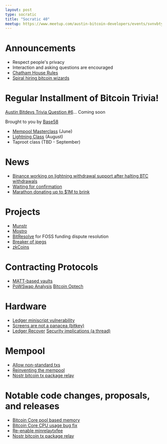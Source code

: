 ```yaml
---
layout: post
type: socratic
title: "Socratic 40"
meetup: https://www.meetup.com/austin-bitcoin-developers/events/svnvbtyfchbxb/
---
```


# Announcements

- Respect people's privacy
- Interaction and asking questions are encouraged
- [Chatham House Rules](https://www.chathamhouse.org/about-us/chatham-house-rule)
- [Spiral hiring bitcoin wizards](https://lists.linuxfoundation.org/pipermail/bitcoin-dev/2023-April/021589.html)


# Regular Installment of Bitcoin Trivia!
[Austin Bitdevs Trivia Question #6]()... Coming soon

Brought to you by [Base58](https://www.base58.school/)
- [Mempool Masterclass](https://base58.school/classes/mempool-masterclass) (June)
- [Lightning Class](https://base58.school/classes/lightning-bolts) (August)
- Taproot class (TBD - September)

# News

- [Binance working on lightning withdrawal support after halting BTC withdrawals](https://twitter.com/binance/status/1655419624962527233?s=20)
- [Waiting for confirmation](https://bitcoinops.org/en/newsletters/2023/05/17/#waiting-for-confirmation-1-why-do-we-have-a-mempool)
- [Marathon donating up to $1M to brink](https://www.nobsbitcoin.com/brink-marathon-partnership/)

# Projects

- [Munstr](https://github.com/0xBEEFCAF3/munstr)
- [Mostro](https://github.com/MostroP2P/mostro)
- [BitResolve](https://github.com/BitResolve/Bounty-Adjudication-System) for FOSS funding dispute resolution
- [Breaker of jpegs](https://github.com/supertestnet/breaker-of-jpegs)
- [zkCoins](https://gist.github.com/RobinLinus/d036511015caea5a28514259a1bab119)

# Contracting Protocols

- [MATT-based vaults](https://lists.linuxfoundation.org/pipermail/bitcoin-dev/2023-April/021588.html)
- [PoWSwap Analysis](https://lists.linuxfoundation.org/pipermail/bitcoin-dev/2023-May/021605.html) [Bitcoin Optech](https://bitcoinops.org/en/newsletters/2023/05/10/#paper-about-powswap-protocol)

# Hardware
- [Ledger miniscript vulnerability](https://wizardsardine.com/blog/ledger-vulnerability-disclosure/)
- [Screens are not a panacea (bitkey)](https://bitkey.build/screens-are-not-a-panacea/)
- [Ledger Recover](https://www.nobsbitcoin.com/ledger-to-launch-kyc-cloud-based-recovery-service/) [Security implications (a thread)](https://twitter.com/P3b7_/status/1659187685444005890?s=20)

# Mempool
- [Allow non-standard txs](https://github.com/bitcoin/bitcoin/pull/27578)
- [Reinventing the mempool](https://github.com/bitcoin/bitcoin/issues/27677)
- [Nostr bitcoin tx package relay](https://twitter.com/joostjgr/status/1658487013237211155?s=12)

# Notable code changes, proposals, and releases
- [Bitcoin Core pool based memory](https://github.com/bitcoin/bitcoin/pull/25325)
- [Bitcoin Core CPU usage bug fix](https://github.com/bitcoin/bitcoin/issues/27623)
- [Re-enable minrelaytxfee](https://github.com/bitcoin/bitcoin/pull/26933)
- [Nostr bitcoin tx package relay](https://twitter.com/joostjgr/status/1658487013237211155?s=12)

